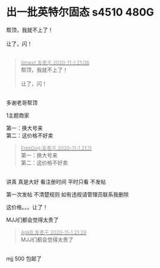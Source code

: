# 出一批英特尔固态 s4510 480G




帮顶，我就不上了！<br />
<br />
让了，闪！<br />
<br />
<img src="static/image/smiley/default/lol.gif" smilieid="12" border="0" alt="" /><img src="static/image/smiley/default/lol.gif" smilieid="12" border="0" alt="" /><img src="static/image/smiley/default/lol.gif" smilieid="12" border="0" alt="" />

<div class="quote"><blockquote><font size="2"><a href="https://www.hostloc.com/forum.php?mod=redirect&amp;goto=findpost&amp;pid=9386223&amp;ptid=761052" target="_blank"><font color="#999999">llmwxt 发表于 2020-11-1 21:08</font></a></font><br />
帮顶，我就不上了！<br />
<br />
让了，闪！</blockquote></div><br />
多谢老哥帮顶<img id="aimg_rZM46" onclick="zoom(this, this.src, 0, 0, 0)" class="zoom" src="https://cdn.jsdelivr.net/gh/hishis/forum-master/public/images/patch.gif" onmouseover="img_onmouseoverfunc(this)" onload="thumbImg(this)" border="0" alt="" />

1主题商家

<img src="static/image/smiley/yct/018.gif" smilieid="36" border="0" alt="" /> <br />
第一：换大号来<br />
第二：这价格不好卖

<div class="quote"><blockquote><font size="2"><a href="https://www.hostloc.com/forum.php?mod=redirect&amp;goto=findpost&amp;pid=9386233&amp;ptid=761052" target="_blank"><font color="#999999">FreeDog 发表于 2020-11-1 21:11</font></a></font><br />
第一：换大号来<br />
第二：这价格不好卖</blockquote></div><br />
讲真 真是大好 看注册时间 平时只看 不发帖<img id="aimg_xlAp9" onclick="zoom(this, this.src, 0, 0, 0)" class="zoom" src="https://cdn.jsdelivr.net/gh/hishis/forum-master/public/images/patch.gif" onmouseover="img_onmouseoverfunc(this)" onload="thumbImg(this)" border="0" alt="" />

第一次发帖 不清楚规则 如有违规请管理员联系我删除<img id="aimg_jupGQ" onclick="zoom(this, this.src, 0, 0, 0)" class="zoom" src="https://cdn.jsdelivr.net/gh/hishis/forum-master/public/images/patch.gif" onmouseover="img_onmouseoverfunc(this)" onload="thumbImg(this)" border="0" alt="" />

这价格。。。让了！

MJJ们都会觉得太贵了 <img src="static/image/smiley/default/lol.gif" smilieid="12" border="0" alt="" />

<div class="quote"><blockquote><font size="2"><a href="https://www.hostloc.com/forum.php?mod=redirect&amp;goto=findpost&amp;pid=9386293&amp;ptid=761052" target="_blank"><font color="#999999">ApkB 发表于 2020-11-1 21:29</font></a></font><br />
MJJ们都会觉得太贵了</blockquote></div><br />
mjj 500 包邮了<img id="aimg_VYyBX" onclick="zoom(this, this.src, 0, 0, 0)" class="zoom" src="https://cdn.jsdelivr.net/gh/hishis/forum-master/public/images/patch.gif" onmouseover="img_onmouseoverfunc(this)" onload="thumbImg(this)" border="0" alt="" />
